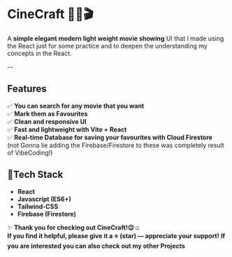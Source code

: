 # CineCraft 🎥🍿🎬
A **simple elegant modern light weight movie showing** UI that I made using the React just for some practice and to deepen the understanding my concepts in the React.

--
## Features

✅ **You can search for any movie that you want**   
✅ **Mark them as Favourites**   
✅ **Clean and responsive UI**   
✅ **Fast and lightweight with Vite + React**   
✅ **Real-time Database for saving your favourites with Cloud Firestore**  
(not Gonna lie adding the Firebase/Firestore to these was completely result of VibeCoding!) 

## 🔹Tech Stack

- **React**    
- **Javascript (ES6+)**  
- **Tailwind-CSS**  
- **Firebase (Firestore)**  

✨ **Thank you for checking out CineCraft!😉☺️**  
**If you find it helpful, please give it a ⭐ (star) — appreciate your support!**
**If you are interested you can also check out my other Projects**

